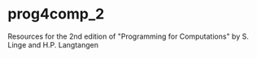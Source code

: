 # prog4comp_2
Resources for the 2nd edition of "Programming for Computations" by S. Linge and H.P. Langtangen
